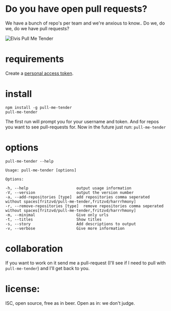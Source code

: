 # Do you have open pull requests?
We have a bunch of repo's per team and we're anxious to know.. Do we, do we, do we have pull requests?

![Elvis Pull Me Tender](https://raw.githubusercontent.com/fritzvd/pull-me-tender/master/elvis.png)

# requirements
Create a [personal access token](https://github.com/settings/applications).

# install

    npm install -g pull-me-tender
    pull-me-tender

The first run will prompt you for your username and token. And for repos you want to see pull-requests for. Now in the future just run: `pull-me-tender`

# options

    pull-me-tender --help

    Usage: pull-me-tender [options]

    Options:

    -h, --help                     output usage information
    -V, --version                  output the version number
    -a, --add-repositories [type]  add repositories comma seperated without spaces[fritzvd/pull-me-tender,fritzvd/harrrhmony]
    -r, --remove-repositories [type]  remove repositories comma seperated without spaces[fritzvd/pull-me-tender,fritzvd/harrrhmony]
    -m, --minimal                  Give only urls
    -t, --titles                   Show titles
    -s, --story                    Add descriptions to output
    -v, --verbose                  Give more information

# collaboration
If you want to work on it send me a pull-request (I'll see if I need to pull with `pull-me-tender`) and I'll get back to you.

# license:
ISC, open source, free as in beer. Open as in: we don't judge.
